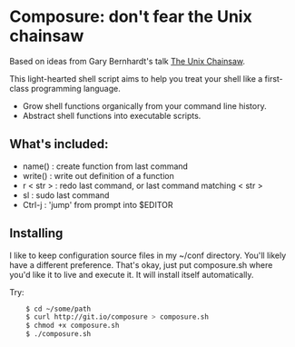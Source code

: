 # Composure: don't fear the Unix chainsaw

Based on ideas from Gary Bernhardt's talk [The Unix
Chainsaw](http://www.confreaks.com/videos/615-cascadiaruby2011-the-unix-chainsaw).

This light-hearted shell script aims to help you treat your shell like a
first-class programming language.

* Grow shell functions organically from your command line history.
* Abstract shell functions into executable scripts.

## What's included:

 * name()    : create function from last command
 * write()   : write out definition of a function
 * r < str > : redo last command, or last command matching < str >
 * sl        : sudo last command
 * Ctrl-j    : 'jump' from prompt into $EDITOR

## Installing

I like to keep configuration source files in my ~/conf directory. You'll likely
have a different preference. That's okay, just put composure.sh where you'd
like it to live and execute it. It will install itself automatically.

Try:

```bash
    $ cd ~/some/path
    $ curl http://git.io/composure > composure.sh
    $ chmod +x composure.sh
    $ ./composure.sh
```
